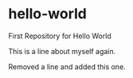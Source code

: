 # hello-world
First Repository for Hello World

This is a line about myself again.

Removed a line and added this one.
